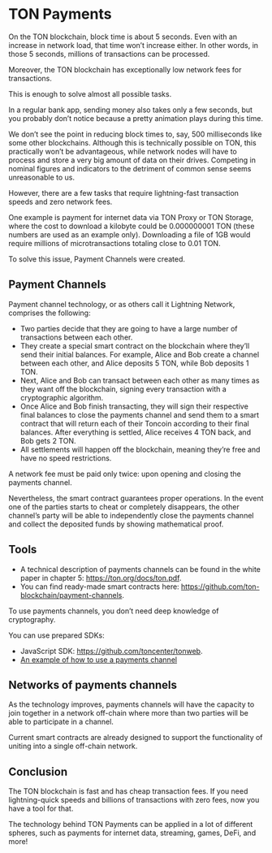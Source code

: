 # TON Payments

On the TON blockchain, block time is about 5 seconds. Even with an increase in network load, that time won’t increase either. In other words, in those 5 seconds, millions of transactions can be processed.

Moreover, the TON blockchain has exceptionally low network fees for transactions.

This is enough to solve almost all possible tasks.

In a regular bank app, sending money also takes only a few seconds, but you probably don’t notice because a pretty animation plays during this time.

We don’t see the point in reducing block times to, say, 500 milliseconds like some other blockchains. Although this is technically possible on TON, this practically won’t be advantageous, while network nodes will have to process and store a very big amount of data on their drives. Competing in nominal figures and indicators to the detriment of common sense seems unreasonable to us.

However, there are a few tasks that require lightning-fast transaction speeds and zero network fees.

One example is payment for internet data via TON Proxy or TON Storage, where the cost to download a kilobyte could be 0.000000001 TON (these numbers are used as an example only). Downloading a file of 1GB would require millions of microtransactions totaling close to 0.01 TON.

To solve this issue, Payment Channels were created.

## Payment Channels

Payment channel technology, or as others call it Lightning Network, comprises the following:

* Two parties decide that they are going to have a large number of transactions between each other.
* They create a special smart contract on the blockchain where they’ll send their initial balances. For example, Alice and Bob create a channel between each other, and Alice deposits 5 TON, while Bob deposits 1 TON.
* Next, Alice and Bob can transact between each other as many times as they want off the blockchain, signing every transaction with a cryptographic algorithm.
* Once Alice and Bob finish transacting, they will sign their respective final balances to close the payments channel and send them to a smart contract that will return each of their Toncoin according to their final balances. After everything is settled, Alice receives 4 TON back, and Bob gets 2 TON.
* All settlements will happen off the blockchain, meaning they’re free and have no speed restrictions.

A network fee must be paid only twice: upon opening and closing the payments channel.

Nevertheless, the smart contract guarantees proper operations. In the event one of the parties starts to cheat or completely disappears, the other channel’s party will be able to independently close the payments channel and collect the deposited funds by showing mathematical proof.

## Tools

* A technical description of payments channels can be found in the white paper in chapter 5: https://ton.org/docs/ton.pdf.
* You can find ready-made smart contracts here: https://github.com/ton-blockchain/payment-channels.

To use payments channels, you don’t need deep knowledge of cryptography.  

You can use prepared SDKs:

* JavaScript SDK: https://github.com/toncenter/tonweb.
* [An example of how to use a payments channel](https://github.com/toncenter/payment-channels-example)

## Networks of payments channels

As the technology improves, payments channels will have the capacity to join together in a network off-chain where more than two parties will be able to participate in a channel.

Current smart contracts are already designed to support the functionality of uniting into a single off-chain network.

## Conclusion

The TON blockchain is fast and has cheap transaction fees. If you need lightning-quick speeds and billions of transactions with zero fees, now you have a tool for that.

The technology behind TON Payments can be applied in a lot of different spheres, such as payments for internet data, streaming, games, DeFi, and more!
